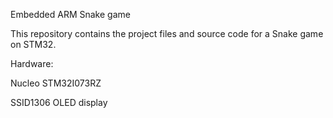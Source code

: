 Embedded ARM Snake game

This repository contains the project files and source code for a Snake game on STM32.

Hardware:

Nucleo STM32I073RZ

SSID1306 OLED display

